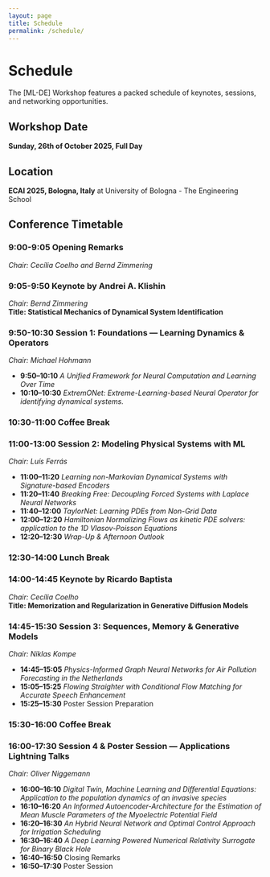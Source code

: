```yaml
---
layout: page
title: Schedule
permalink: /schedule/
---
```


# Schedule

The [ML-DE] Workshop features a packed schedule of keynotes, sessions, and networking opportunities.

## Workshop Date
**Sunday, 26th of October 2025, Full Day**  
## Location 
**ECAI 2025, Bologna, Italy** at University of Bologna - The Engineering School

## Conference Timetable

### 9:00-9:05 Opening Remarks
*Chair: Cecília Coelho and Bernd Zimmering*

### 9:05-9:50 Keynote by Andrei A. Klishin
*Chair: Bernd Zimmering*  
**Title: Statistical Mechanics of Dynamical System Identification**

### 9:50-10:30 Session 1: Foundations — Learning Dynamics & Operators
*Chair: Michael Hohmann*  
- **9:50–10:10** *A Unified Framework for Neural Computation and Learning Over Time*  
- **10:10–10:30** *ExtremONet: Extreme-Learning-based Neural Operator for identifying dynamical systems.*

### 10:30-11:00 Coffee Break

### 11:00-13:00 Session 2: Modeling Physical Systems with ML
*Chair: Luís Ferrás*  
- **11:00–11:20** *Learning non-Markovian Dynamical Systems with Signature-based Encoders*  
- **11:20–11:40** *Breaking Free: Decoupling Forced Systems with Laplace Neural Networks*  
- **11:40–12:00** *TaylorNet: Learning PDEs from Non-Grid Data*    
- **12:00–12:20** *Hamiltonian Normalizing Flows as kinetic PDE solvers: application to the 1D Vlasov-Poisson Equations*
- **12:20–12:30** *Wrap-Up & Afternoon Outlook*

### 12:30-14:00 Lunch Break

### 14:00-14:45 Keynote by Ricardo Baptista
*Chair: Cecília Coelho*  
**Title: Memorization and Regularization in Generative Diffusion Models**

### 14:45-15:30 Session 3: Sequences, Memory & Generative Models
*Chair: Niklas Kompe*  
- **14:45–15:05** *Physics-Informed Graph Neural Networks for Air Pollution Forecasting in the Netherlands*
- **15:05–15:25** *Flowing Straighter with Conditional Flow Matching for Accurate Speech Enhancement*  
- **15:25–15:30** Poster Session Preparation

### 15:30-16:00 Coffee Break

### 16:00-17:30 Session 4 & Poster Session — Applications Lightning Talks
*Chair: Oliver Niggemann*  
- **16:00–16:10** *Digital Twin, Machine Learning and Differential Equations: Application to the population dynamics of an invasive species*  
- **16:10–16:20** *An Informed Autoencoder-Architecture for the Estimation of Mean Muscle Parameters of the Myoelectric Potential Field*  
- **16:20–16:30** *An Hybrid Neural Network and Optimal Control Approach for Irrigation Scheduling*  
- **16:30–16:40** *A Deep Learning Powered Numerical Relativity Surrogate for Binary Black Hole*
- **16:40–16:50** Closing Remarks  
- **16:50–17:30** Poster Session